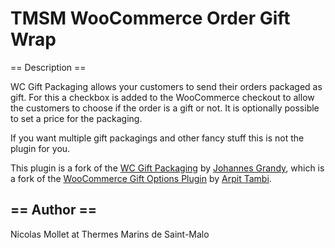 TMSM WooCommerce Order Gift Wrap
=================

== Description ==

WC Gift Packaging allows your customers to send their orders packaged as gift. For this a checkbox is added to the WooCommerce checkout to allow the customers to choose if the order is a gift or not. It is optionally possible to set a price for the packaging.

If you want multiple gift packagings and other fancy stuff this is not the plugin for you.

This plugin is a fork of the [WC Gift Packaging](https://wordpress.org/plugins/wc-gift-packaging/) by [Johannes Grandy](https://gdy.rocks/), which is a fork of the [WooCommerce Gift Options Plugin](https://de.wordpress.org/plugins/woocommerce-gift-options/) by [Arpit Tambi](https://profiles.wordpress.org/aheadzen/).

== Author ==
-----------
Nicolas Mollet at Thermes Marins de Saint-Malo